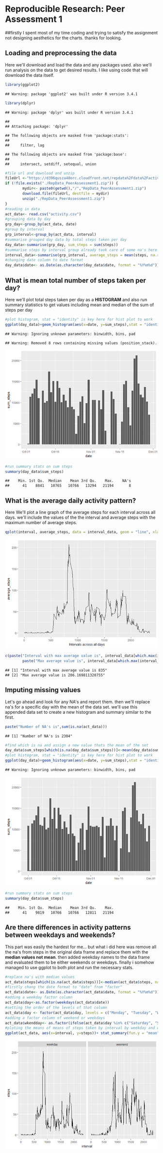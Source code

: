 # Reproducible Research: Peer Assessment 1
##firstly
I spent most of my time coding and trying to satisfy the assignment not designing aesthetics for the charts. thanks for looking.

## Loading and preprocessing the data
Here we'll download and load the data and any packages used. also we'll run analysis on the data to get desired results.  I like using code that will download the data itself.

```r
library(ggplot2)
```

```
## Warning: package 'ggplot2' was built under R version 3.4.1
```

```r
library(dplyr)
```

```
## Warning: package 'dplyr' was built under R version 3.4.1
```

```
## 
## Attaching package: 'dplyr'
```

```
## The following objects are masked from 'package:stats':
## 
##     filter, lag
```

```
## The following objects are masked from 'package:base':
## 
##     intersect, setdiff, setequal, union
```

```r
#file url and download and unzip
fileUrl <-"https://d396qusza40orc.cloudfront.net/repdata%2Fdata%2Factivity.zip"
if (!file.exists("./RepData_PeerAssessment1.zip")) {
        mydir<- paste0(getwd(),"/","RepData_PeerAssessment1.zip")
        download.file(fileUrl, destfile = mydir)
        unzip("./RepData_PeerAssessment1.zip")
}
#reading in data
act_data<- read.csv("activity.csv")
#grouping data by day
grp_day<-group_by(act_data, date)
#group by interval
grp_interval<-group_by(act_data, interval)
#summarise grouped day data by total steps taken per day
day_data<-summarise(grp_day, sum_steps = sum(steps))
#summarise steps by interval group already took care of some na's here
interval_data<-summarise(grp_interval, average_steps = mean(steps, na.rm = TRUE))
#changing date column to date format
day_data$date<- as.Date(as.character(day_data$date, format = "%Y%m%d"))
```
## What is mean total number of steps taken per day?
Here we'll plot total steps taken per day as a **HISTOGRAM**
and also run summary statistics to get values including mean and median of the sum of steps per day

```r
#plot histogram, stat = "identity" is key here for hist plot to work
ggplot(day_data)+geom_histogram(aes(x=date, y=sum_steps),stat = "identity")
```

```
## Warning: Ignoring unknown parameters: binwidth, bins, pad
```

```
## Warning: Removed 8 rows containing missing values (position_stack).
```

![](PA1_template_files/figure-html/unnamed-chunk-2-1.png)<!-- -->

```r
#run summary stats on sum steps
summary(day_data$sum_steps)
```

```
##    Min. 1st Qu.  Median    Mean 3rd Qu.    Max.    NA's 
##      41    8841   10765   10766   13294   21194       8
```
## What is the average daily activity pattern?
Here We'll plot a line graph of the average steps for each interval across all days. we'll include the values of the the interval and average steps with the maximum number of average steps.

```r
qplot(interval, average_steps, data = interval_data, geom = "line", xlab = "Intervals across all days")
```

![](PA1_template_files/figure-html/unnamed-chunk-3-1.png)<!-- -->

```r
c(paste("Interval with max average value is", interval_data[which.max(interval_data$average_steps),][[1]]),
        paste("Max average value is", interval_data[which.max(interval_data$average_steps),][[2]]))
```

```
## [1] "Interval with max average value is 835"
## [2] "Max average value is 206.169811320755"
```
## Imputing missing values
Let's go ahead and look for any NA's and report them. then we'll replace na's for a specific day with the mean of the data set. we'll use this appended data set to create a new histogram and summary similar to the first.

```r
paste("Number of NA's is",sum(is.na(act_data)))
```

```
## [1] "Number of NA's is 2304"
```

```r
#find which is na and assign a new value thats the mean of the set
day_data$sum_steps[which(is.na(day_data$sum_steps))]<-mean(day_data$sum_steps, na.rm = TRUE)
#plot histogram, stat = "identity" is key here for hist plot to work
ggplot(day_data)+geom_histogram(aes(x=date, y=sum_steps),stat = "identity")
```

```
## Warning: Ignoring unknown parameters: binwidth, bins, pad
```

![](PA1_template_files/figure-html/unnamed-chunk-4-1.png)<!-- -->

```r
#run summary stats on sum steps
summary(day_data$sum_steps)
```

```
##    Min. 1st Qu.  Median    Mean 3rd Qu.    Max. 
##      41    9819   10766   10766   12811   21194
```

## Are there differences in activity patterns between weekdays and weekends?
This part was easily the hardest for me... but what i did here was remove all the na's from steps in the original data frame and replace them with the **median values not mean**. then added weekday names to the data frame and evaluated them to be either weekends or weekdays. finally i somehow managed to use ggplot to both plot and run the necessary stats.

```r
#replace na's with median values
act_data$steps[which(is.na(act_data$steps))]<-median(act_data$steps, na.rm = TRUE)
#firstly chang the date format to "date" from "factor"
act_data$date<- as.Date(as.character(act_data$date, format = "%Y%m%d"))
#adding a weekday factor column
act_data$day<-as.factor(weekdays(act_data$date))
#setting the order of the levels of that column
act_data$day <- factor(act_data$day, levels = c("Monday", "Tuesday", "Wednesday","Thursday","Friday", "Saturday", "Sunday"))
#adding a factor column of weekend or weekdays
act_data$wkendday<- as.factor(ifelse(act_data$day %in% c("Saturday", "Sunday"), "weekend", "weekday"))
#ploting the means of means of steps taken by interval by weekday and weekend
ggplot(act_data, aes(x=interval, y=steps))+ stat_summary(fun.y = "mean", geom = "line")+ facet_grid(.~wkendday)
```

![](PA1_template_files/figure-html/unnamed-chunk-5-1.png)<!-- -->


